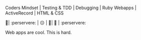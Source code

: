 Coders Mindset | Testing & TDD | Debugging | Ruby Webapps | ActiveRecord | HTML & CSS

:pray:| :perservere: | :pensive: | :dizzy:| :thought_balloon: | :perservere:

Web apps are cool. This is hard.